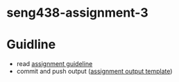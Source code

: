 # seng438-assignment-3

# Guidline
- read [assignment guideline](Assignment3.md) 
- commit and push output ([assignment output template](Assignment3-Report.md))
